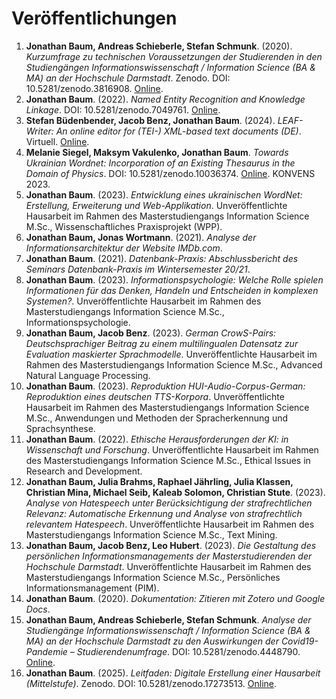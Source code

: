 # Veröffentlichungen

1. **Jonathan Baum, Andreas Schieberle, Stefan Schmunk**. (2020). *Kurzumfrage zu technischen Voraussetzungen der Studierenden in den Studiengängen Informationswissenschaft / Information Science (BA \& MA) an der Hochschule Darmstadt*. Zenodo. DOI: 10.5281/zenodo.3816908. [Online](https://zenodo.org/record/3816908).
2. **Jonathan Baum**. (2022). *Named Entity Recognition and Knowledge Linkage*. DOI: 10.5281/zenodo.7049761. [Online](https://zenodo.org/record/7049761).
3. **Stefan Büdenbender, Jacob Benz, Jonathan Baum**. (2024). *LEAF-Writer: An online editor for (TEI-) XML-based text documents (DE)*. Virtuell. [Online](https://www.uni-marburg.de/en/hefdi/hefdi-data-event/hefdi-data-week-2024#hefdi-data-week-programme-overview).
4. **Melanie Siegel, Maksym Vakulenko, Jonathan Baum**. *Towards Ukrainian Wordnet: Incorporation of an Existing Thesaurus in the Domain of Physics*. DOI: 10.5281/zenodo.10036374. [Online](https://zenodo.org/records/10036374). KONVENS 2023.
5. **Jonathan Baum**. (2023). *Entwicklung eines ukrainischen WordNet: Erstellung, Erweiterung und Web-Applikation*. Unveröffentlichte Hausarbeit im Rahmen des Masterstudiengangs Information Science M.Sc., Wissenschaftliches Praxisprojekt (WPP).
6. **Jonathan Baum, Jonas Wortmann**. (2021). *Analyse der Informationsarchitektur der Website IMDb.com*.
7. **Jonathan Baum**. (2021). *Datenbank-Praxis: Abschlussbericht des Seminars Datenbank-Praxis im Wintersemester 20/21*.
8. **Jonathan Baum**. (2023). *Informationspsychologie: Welche Rolle spielen Informationen für das Denken, Handeln und Entscheiden in komplexen Systemen?*. Unveröffentlichte Hausarbeit im Rahmen des Masterstudiengangs Information Science M.Sc., Informationspsychologie.
9. **Jonathan Baum, Jacob Benz**. (2023). *German CrowS-Pairs: Deutschsprachiger Beitrag zu einem multilingualen Datensatz zur Evaluation maskierter Sprachmodelle*. Unveröffentlichte Hausarbeit im Rahmen des Masterstudiengangs Information Science M.Sc., Advanced Natural Language Processing.
10. **Jonathan Baum**. (2023). *Reproduktion HUI-Audio-Corpus-German: Reproduktion eines deutschen TTS-Korpora*. Unveröffentlichte Hausarbeit im Rahmen des Masterstudiengangs Information Science M.Sc., Anwendungen und Methoden der Spracherkennung und Sprachsynthese.
11. **Jonathan Baum**. (2022). *Ethische Herausforderungen der KI: in Wissenschaft und Forschung*. Unveröffentlichte Hausarbeit im Rahmen des Masterstudiengangs Information Science M.Sc., Ethical Issues in Research and Development.
12. **Jonathan Baum, Julia Brahms, Raphael Jährling, Julia Klassen, Christian Mina, Michael Seib, Kaleab Solomon, Christian Stute**. (2023). *Analyse von Hatespeech unter Berücksichtigung der strafrechtlichen Relevanz: Automatische Erkennung und Analyse von strafrechtlich relevantem Hatespeech*. Unveröffentlichte Hausarbeit im Rahmen des Masterstudiengangs Information Science M.Sc., Text Mining.
13. **Jonathan Baum, Jacob Benz, Leo Hubert**. (2023). *Die Gestaltung des persönlichen Informationsmanagements der Masterstudierenden der Hochschule Darmstadt*. Unveröffentlichte Hausarbeit im Rahmen des Masterstudiengangs Information Science M.Sc., Persönliches Informationsmanagement (PIM).
14. **Jonathan Baum**. (2020). *Dokumentation: Zitieren mit Zotero und Google Docs*.
15. **Jonathan Baum, Andreas Schieberle, Stefan Schmunk**. *Analyse der Studiengänge Informationswissenschaft / Information Science (BA \& MA) an der Hochschule Darmstadt zu den Auswirkungen der Covid19-Pandemie – Studierendenumfrage*. DOI: 10.5281/zenodo.4448790. [Online](https://zenodo.org/records/4448790).
16. **Jonathan Baum**. (2025). *Leitfaden: Digitale Erstellung einer Hausarbeit (Mittelstufe)*. Zenodo. DOI: 10.5281/zenodo.17273513. [Online](https://zenodo.org/records/17273513).